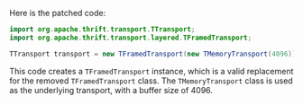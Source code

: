 Here is the patched code:

```java
import org.apache.thrift.transport.TTransport;
import org.apache.thrift.transport.layered.TFramedTransport;

TTransport transport = new TFramedTransport(new TMemoryTransport(4096));
```

This code creates a `TFramedTransport` instance, which is a valid replacement for the removed `TFramedTransport` class. The `TMemoryTransport` class is used as the underlying transport, with a buffer size of 4096.